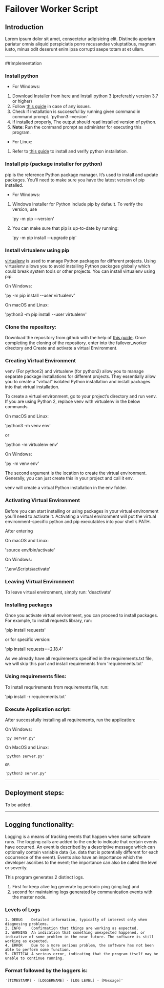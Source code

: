 # Failover Worker Script 

## Introduction

Lorem ipsum dolor sit amet, consectetur adipisicing elit. Distinctio aperiam pariatur omnis aliquid perspiciatis porro recusandae voluptatibus, magnam iusto, minus odit deserunt enim ipsa corrupti saepe totam at et ullam.

----
##Implementation

### Install python

- For Windows:
1. Download Installer from [here](https://www.python.org/downloads/windows/) and Install python 3 (preferably version 3.7 or higher)
2. Follow [this guide](https://www.howtogeek.com/197947/how-to-install-python-on-windows/) in case of any issues. 
3. Check if installation is successful by running given command in command prompt.
	'python3 –version'
4. If installed properly, The output should read installed version of python.
5. **Note:** Run the command prompt as administer for executing this program.

- For Linux:
1. Refer to [this guide](https://docs.python-guide.org/starting/install3/linux/) to install and verify python installation.

### Install pip (package installer for python)

pip is the reference Python package manager. It’s used to install and update packages. You’ll need to make sure you have the latest version of pip installed.

- For Windows:
1. Windows Installer for Python include pip by default. To verify the version, use 

	'py -m pip --version'

2. You can make sure that pip is up-to-date by running:

	'py -m pip install --upgrade pip' 

### Install virtualenv using pip

[virtualenv](https://packaging.python.org/key_projects/#virtualenv) is used to manage Python packages for different projects. Using virtualenv allows you to avoid installing Python packages globally which could break system tools or other projects. You can install virtualenv using pip.

On Windows:

'py -m pip install --user virtualenv'

On macOS and Linux:

'python3 -m pip install --user virtualenv'

### Clone the repository:

Download the repository from github with the help of [this guide](https://help.github.com/en/github/creating-cloning-and-archiving-repositories/cloning-a-repository). Once completing the cloning of the repository, enter into the failover_worker directory and Create and activate a virtual Environment.

### Creating Virtual Environment

venv (For python2) and virtualenv (for python2) allow you to manage separate package installations for different projects. They essentially allow you to create a “virtual” isolated Python installation and install packages into that virtual installation.

To create a virtual environment, go to your project’s directory and run venv. If you are using Python 2, replace venv with virtualenv in the below commands.

On macOS and Linux:

'python3 -m venv env'

or

'python -m virtualenv env'

On Windows:

'py -m venv env'

The second argument is the location to create the virtual environment. Generally, you can just create this in your project and call it env.

venv will create a virtual Python installation in the env folder.

### Activating Virtual Environment

Before you can start installing or using packages in your virtual environment you’ll need to activate it. Activating a virtual environment will put the virtual environment-specific python and pip executables into your shell’s PATH.

After entering  

On macOS and Linux:

'source env/bin/activate'

On Windows:

'.\env\Scripts\activate'

### Leaving Virtual Environment

To leave virtual environment, simply run:
'deactivate'

### Installing packages

Once you activate virtual environment, you can proceed to install packages. For example, to install requests library, run:

'pip install requests'

or for specific version:

'pip install requests==2.18.4'

As we already have all requirements specified in the requirements.txt file, we will skip this part and install requirements from 'requirements.txt'

### Using requirements files:

To install requrirements from requirements file, run:

'pip install -r requirements.txt'

### Execute Application script:

After successfully installing all requirements, run the application:

On Windows:

	'py server.py'

On MacOS and Linux:

	'python server.py'

	OR 

	'python3 server.py'

----
## Deployment steps:

To be added.

----
## Logging functionality:

Logging is a means of tracking events that happen when some software runs. The logging calls are added to the code to indicate that certain events have occurred. An event is described by a descriptive message which can optionally contain variable data (i.e. data that is potentially different for each occurrence of the event). Events also have an importance which the developer ascribes to the event; the importance can also be called the level or severity.

This program generates 2 distinct logs.
1. First for keep alive log generate by periodic ping (ping.log) and
1. second for maintaining logs generated by communication events with the master node.

### Levels of Logs

	1. DEBUG	Detailed information, typically of interest only when diagnosing problems.
	2. INFO		Confirmation that things are working as expected.
	3. WARNING	An indication that something unexpected happened, or indicative of some problem in the near future. The software is still working as expected.
	4. ERROR	Due to a more serious problem, the software has not been able to perform some function.
	5. CRITICAL	A serious error, indicating that the program itself may be unable to continue running.

### Format followed by the loggers is:

	'[TIMESTAMP] - [LOGGERNAME] - [LOG LEVEL] - [Message]'
